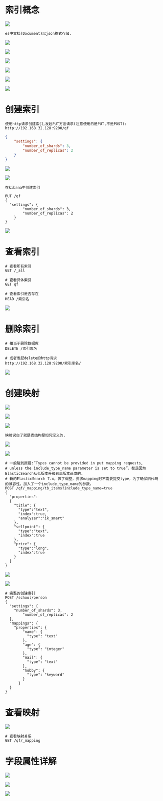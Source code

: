 # 索引概念

![](pics/操作索引01.png)
    
    es中文档(Document)以json格式存储.
    
![](pics/操作索引02.png)

![](pics/操作索引03.png)

![](pics/Document中的元数据01.png)

![](pics/Document中的元数据02.png)

![](pics/区分唯一标识符和我们自定定义的id字段.png)

![](pics/自动生成的id.png)

# 创建索引

    使用http请求创建索引,发起PUT方法请求(注意使用的是PUT,不是POST): http://192.168.32.128:9200/qf
    
```json
{
	"settings": {
		"number_of_shards": 3,
		"number_of_replicas": 2
	}
}
```

![](pics/创建索引01.png)

![](pics/创建索引02.png)

    在kibana中创建索引

```shell script
PUT /qf
{
  "settings": {
		"number_of_shards": 3,
		"number_of_replicas": 2
	}
}
```

![](pics/创建索引03.png)

# 查看索引

```shell script
# 查看所有索引
GET /_all

# 查看具体索引
GET qf

# 查看索引是否存在
HEAD /索引名
```

![](pics/查看索引.png)

# 删除索引

```shell script
# 相当于删除数据库
DELETE /索引库名

# 或者发起delete的http请求
http://192.168.32.128:9200/索引库名/
```

![](pics/删除索引.png)

# 创建映射

![](pics/什么叫映射.png)

![](pics/映射规则判断01.png)

![](pics/映射规则判断02.png)

    映射说白了就是表结构是如何定义的.

![](pics/映射配置01.png)

![](pics/映射配置02.png)

```shell script
# 一般碰到报错:”Types cannot be provided in put mapping requests, 
# unless the include_type_name parameter is set to true”，都是因为ElasticSearch从低版本升级到高版本造成的。
# 新的ElasticSearch 7.x，做了调整，要求mapping时不需要提交type，为了确保旧代码的兼容性，加入了一个include_type_name的参数。
POST /qf/_mapping/tb_items?include_type_name=true
{
  "properties": 
  {
    "title": {
      "type":"text",
      "index":true,
      "analyzer":"ik_smart"
    },
    "sellpoint": {
      "type":"text",
      "index":true
    },
    "price": {
      "type":"long",
      "index":true
    }
  }
}
```

![](pics/映射配置03.png)

![](pics/映射配置04.png)

```shell script
# 完整的创建索引
POST /school/person
{
  "settings": {
    "number_of_shards": 3,
		"number_of_replicas": 2
  },
  "mappings": {
    "properties": {
        "name": {
          "type": "text"
        },
        "age": {
          "type": "integer"
        },
        "mail": {
          "type": "text"
        },
        "hobby": {
          "type": "keyword"
        }
      }
  }
}
```

# 查看映射

![](pics/映射配置05.png)

```shell script
# 查看映射关系
GET /qf/_mapping
```

# 字段属性详解

![](pics/字段属性详解01.png)

![](pics/字段属性详解02.png)

![](pics/字段属性详解03.png)
